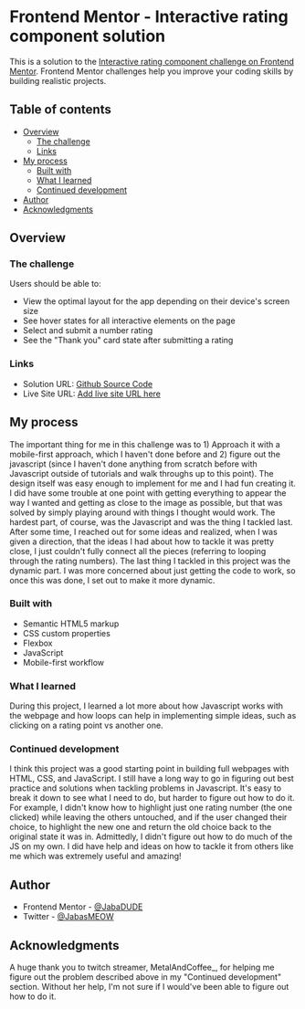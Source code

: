 # Frontend Mentor - Interactive rating component solution

This is a solution to the [Interactive rating component challenge on Frontend Mentor](https://www.frontendmentor.io/challenges/interactive-rating-component-koxpeBUmI). Frontend Mentor challenges help you improve your coding skills by building realistic projects.

## Table of contents

- [Overview](#overview)
  - [The challenge](#the-challenge)
  - [Links](#links)
- [My process](#my-process)
  - [Built with](#built-with)
  - [What I learned](#what-i-learned)
  - [Continued development](#continued-development)
- [Author](#author)
- [Acknowledgments](#acknowledgments)

## Overview

### The challenge

Users should be able to:

- View the optimal layout for the app depending on their device's screen size
- See hover states for all interactive elements on the page
- Select and submit a number rating
- See the "Thank you" card state after submitting a rating

### Links

- Solution URL: [Github Source Code](https://github.com/JabaDUDE/interactive-rating-challenge)
- Live Site URL: [Add live site URL here](https://your-live-site-url.com)

## My process

The important thing for me in this challenge was to 1) Approach it with a mobile-first approach, which I haven't done before and 2) figure out the javascript (since I haven't done
anything from scratch before with Javascript outside of tutorials and walk throughs up to this point). The design itself was easy enough to implement for me and I had fun creating it.
I did have some trouble at one point with getting everything to appear the way I wanted and getting as close to the image as possible, but that was solved by simply playing around
with things I thought would work. The hardest part, of course, was the Javascript and was the thing I tackled last. After some time, I reached out for some ideas and realized, when
I was given a direction, that the ideas I had about how to tackle it was pretty close, I just couldn't fully connect all the pieces (referring to looping through the rating numbers).
The last thing I tackled in this project was the dynamic part. I was more concerned about just getting the code to work, so once this was done, I set out to make it more dynamic.

### Built with

- Semantic HTML5 markup
- CSS custom properties
- Flexbox
- JavaScript
- Mobile-first workflow

### What I learned

During this project, I learned a lot more about how Javascript works with the webpage and how loops can help in implementing simple ideas,
such as clicking on a rating point vs another one.

### Continued development

I think this project was a good starting point in building full webpages with HTML, CSS, and JavaScript. I still have a long way to go in figuring out best practice and solutions
when tackling problems in Javascript. It's easy to break it down to see what I need to do, but harder to figure out how to do it. For example, I didn't know how to
highlight just one rating number (the one clicked) while leaving the others untouched, and if the user changed their choice, to highlight the new one and return the old choice
back to the original state it was in. Admittedly, I didn't figure out how to do much of the JS on my own. I did have help and ideas on how to tackle it from others like me
which was extremely useful and amazing!

## Author

- Frontend Mentor - [@JabaDUDE](https://www.frontendmentor.io/profile/JabaDUDE)
- Twitter - [@JabasMEOW](https://www.twitter.com/JabasMeow)

## Acknowledgments

A huge thank you to twitch streamer, MetalAndCoffee\_, for helping me figure out the problem described above in my "Continued development" section. Without her help, I'm not sure
if I would've been able to figure out how to do it.

